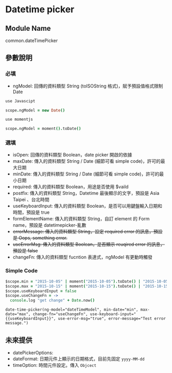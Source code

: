 
# Datetime picker

## Module Name
common.dateTimePicker

## 參數說明

### 必填
* ngModel: 回傳的資料類型 String (toISOString 格式)，賦予預設值格式限制 Date

```coffeescript
use Javascipt

scope.ngModel = new Date()

use momentjs

scope.ngModel = moment().toDate()
```

### 選填
* isOpen: 回傳的資料類型 Boolean，date picker 開啟的依據
* maxDate: 傳入的資料類型 String / Date (細節可看 simple code)，許可的最大日期
* minDate: 傳入的資料類型 String / Date (細節可看 simple code)，許可的最小日期
* required: 傳入的資料類型 Boolean，用途是否使用 $vaild
* postfix: 傳入的資料類型 String，Datetime 最後顯示的文字，預設是 Asia Taipei 、台北時間
* useKeyboardInput: 傳入的資料類型 Boolean，是否可以用鍵盤輸入日期和時間，預設是 true
* formElementName: 傳入的資料類型 String，自訂 element 的 Form name，預設是 datetimepicker-亂數
* ~~errorMessage: 傳入的資料類型 String，設定 required error 的訊息，預設是 Oops, something error.~~
* ~~useErrorMsg: 傳入的資料類型 Boolean，是否顯示 reuqired error 的訊息，預設是 false~~
* changeFn: 傳入的資料類型 fucntion 表達式，ngModel 有更動時觸發

### Simple Code
```coffeescript
$scope.min = "2015-10-05" | moment("2015-10-05").toDate() | "2015-10-05T00:00:00.000Z"
$scope.max = "2015-10-15" | moment("2015-10-15").toDate() | "2015-10-15T00:00:00.000Z"
$scope.useKeyboardInput = false
$scope.useChangeFn = ->
  console.log "get change" + Date.now()
```

```jade
date-time-picker(ng-model="dateTimeModel", min-date="min", max-date="max", change-fn="useChangeFn", use-keyboard-input="{{useKeyboardInput}}", use-error-msg="true", error-message="Test error message.")
```


## 未來提供
* datePickerOptions: 
* dateFormat: 日期元件上顯示的日期格式，目前先固定 `yyyy-MM-dd`
* timeOption: 時間元件設定。傳入 `Objcect`
